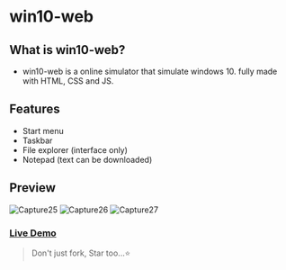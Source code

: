 # win10-web

## What is win10-web?
- win10-web is a online simulator that simulate windows 10. fully made with HTML, CSS and JS.

## Features
- Start menu
- Taskbar
- File explorer (interface only)
- Notepad (text can be downloaded)

## Preview
![Capture25](https://user-images.githubusercontent.com/91379432/142756603-e8aa11d7-cd30-479f-959d-aa2e52b012ca.PNG)
![Capture26](https://user-images.githubusercontent.com/91379432/142756607-5c00d90a-50db-4b84-9f9d-d1e94ec11ba7.PNG)
![Capture27](https://user-images.githubusercontent.com/91379432/142756611-618366c5-2cfa-4ae9-b9df-9763f2e88193.PNG)

### [Live Demo](https://codepen.io/RedEdge967/full/PoKgzep)

> Don't just fork, Star too...⭐
